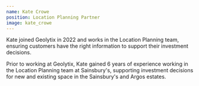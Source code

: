 ```yaml
---
name: Kate Crowe
position: Location Planning Partner
image: kate_crowe
---
```


Kate joined Geolytix in 2022 and works in the Location Planning team, ensuring customers have the right information to support their investment decisions.

Prior to working at Geolytix, Kate gained 6 years of experience working in the Location Planning team at Sainsbury's, supporting investment decisions for new and existing space in the Sainsbury's and Argos estates. 
